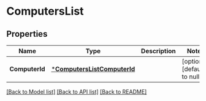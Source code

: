 # ComputersList

## Properties
Name | Type | Description | Notes
------------ | ------------- | ------------- | -------------
**ComputerId** | [***ComputersListComputerId**](computersList_computer_id.md) |  | [optional] [default to null]

[[Back to Model list]](../README.md#documentation-for-models) [[Back to API list]](../README.md#documentation-for-api-endpoints) [[Back to README]](../README.md)

